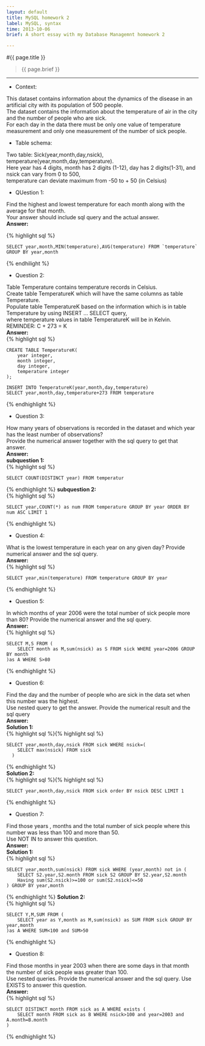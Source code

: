 ```yaml
---
layout: default
title: MySQL homework 2
label: MySQL, syntax 
time: 2013-10-06
brief: A short essay with my Database Managemnt homework 2

---
```

#{{ page.title }}
> {{ page.brief }}
**************

+ Context:  

This dataset contains information about the dynamics of the disease in an artificial city with its population of 500 people.   
The dataset contains the information about the temperature of air in the city and the number of people who are sick.   
For each day in the data there must be only one value of temperature measurement and only one measurement of the number of sick people.

+ Table schema:  

Two table: Sick(year,month,day,nsick), temperature(year,month,day,temperature).   
Here year has 4 digits, month has 2 digits (1-12), day has 2 digits(1-31), and nsick can vary from 0 to 500,   
temperature can deviate maximum from -50 to + 50 (in Celsius)

+ QUestion 1:  

Find the highest and lowest temperature for each month along with the average for that month.  
Your answer should include sql query and the actual answer.  
**Answer:**  

{% highlight sql %}

    SELECT year,month,MIN(temperature),AVG(temperature) FROM `temperature` GROUP BY year,month

{% endhilight %}

+ Question 2:  

Table Temperature contains temperature records in Celsius.   
Create table TemperatureK which will have the same columns as table Temperature.   
Populate table TemperatureK based on the information which is in table Temperature by using INSERT ... SELECT query,   
where temperature values in table TemperatureK will be in Kelvin.
REMINDER: C + 273 = K   
**Answer:**  
{% highlight sql %}

    CREATE TABLE TemperatureK( 
        year integer,
        month integer,
        day integer, 
        temperature integer 
    );
    
    INSERT INTO TemperatureK(year,month,day,temperature) 
    SELECT year,month,day,temperature+273 FROM temperature

{% endhighlight %}

+ Question 3:  

How many years of observations is recorded in the dataset and which year has the least number of observations?   
Provide the numerical answer together with the sql query to get that answer.  
**Answer:**  
**subquestion 1:**  
{% highlight sql %}

    SELECT COUNT(DISTINCT year) FROM temperatur

{% endhighlight %}
**subquestion 2:**  
{% highlight sql %}

    SELECT year,COUNT(*) as num FROM temperature GROUP BY year ORDER BY num ASC LIMIT 1

{% endhighlight %}

+ Question 4:  

What is the lowest temperature in each year on any given day? Provide numerical answer and the sql query.  
**Answer:**  
{% highlight sql %}

    SELECT year,min(temperature) FROM temperature GROUP BY year

{% endhighlight %}

+ Question 5:  

In which months of year 2006 were the total number of sick people more than 80? Provide the numerical answer and the sql query.  
**Answer:**  
{% highlight sql %}

    SELECT M,S FROM (
        SELECT month as M,sum(nsick) as S FROM sick WHERE year=2006 GROUP BY month
    )as A WHERE S>80

{% endhighlight %}

+ Question 6:  

Find the day and the number of people who are sick in the data set when this number was the highest.   
Use nested query to get the answer. Provide the numerical result and the sql query  
**Answer:**  
**Solution 1:**  
{% highlight sql %}{% highlight sql %}

    SELECT year,month,day,nsick FROM sick WHERE nsick=(
        SELECT max(nsick) FROM sick
      )

{% endhighlight %}  
**Solution 2:**  
{% highlight sql %}{% highlight sql %}

    SELECT year,month,day,nsick FROM sick order BY nsick DESC LIMIT 1

{% endhighlight %}

+ Question 7:  

Find those years , months and the total number of sick people where this number was less than 100 and more than 50.   
Use NOT IN to answer this question.  
**Answer:**  
**Solution 1:**    
{% highlight sql %}

    SELECT year,month,sum(nsick) FROM sick WHERE (year,month) not in ( 
        SELECT S2.year,S2.month FROM sick S2 GROUP BY S2.year,S2.month 
        Having sum(S2.nsick)>=100 or sum(S2.nsick)<=50
    ) GROUP BY year,month

{% endhighlight %}
**Solution 2:**  
{% highlight sql %}

    SELECT Y,M,SUM FROM (
        SELECT year as Y,month as M,sum(nsick) as SUM FROM sick GROUP BY year,month
    )as A WHERE SUM<100 and SUM>50

{% endhighlight %}

+ Question 8:  

Find those months in year 2003 when there are some days in that month the number of sick people was greater than 100.   
Use nested queries. Provide the numerical answer and the sql query. Use EXISTS to answer this question.  
**Answer:**  
{% highlight sql %}

    SELECT DISTINCT month FROM sick as A WHERE exists (
        SELECT month FROM sick as B WHERE nsick>100 and year=2003 and A.month=B.month
    )

{% endhighlight %}
